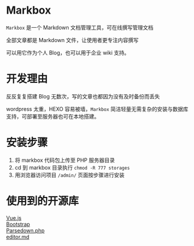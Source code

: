 # Markbox
`Markbox` 是一个 Markdown 文档管理工具，可在线撰写管理文档

全部文章都是 Markdown 文件，让使用者更专注内容撰写

可以用它作为个人 Blog，也可以用于企业 wiki 支持。

# 开发理由
反反复复搭建 Blog 无数次，写的文章也都因为没有及时备份而丢失

wordpress 太重，HEXO 容易被墙，`Markbox` 简洁轻量无需复杂的安装与数据库支持，可部署至服务器也可在本地搭建。

# 安装步骤
1. 将 markbox 代码包上传至 PHP 服务器目录
2. cd 到 markbox 目录执行 `chmod -R 777 storages`
3. 用浏览器访问项目 `/admin/` 页面按步骤进行安装

# 使用到的开源库
[Vue.js](http://vuejs.org)  
[Bootstrap](http://getbootstrap.com/)  
[Parsedown.php](https://github.com/erusev/parsedown)  
[editor.md](https://github.com/pandao/editor.md)  